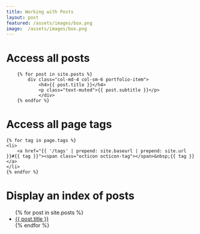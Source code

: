 ```yaml
---
title: Working with Posts
layout: post
featured: /assets/images/box.png
image: 	/assets/images/box.png
---
```


# Access all posts
~~~
    {% for post in site.posts %}
    	div class="col-md-4 col-sm-6 portfolio-item">
    		<h4>{{ post.title }}</h4>
    		<p class="text-muted">{{ post.subtitle }}</p>
    		</div>
    {% endfor %}
~~~

# Access all page tags
~~~
{% for tag in page.tags %}
<li>
    <a href="{{ '/tags' | prepend: site.baseurl | prepend: site.url }}#{{ tag }}"><span class="octicon octicon-tag"></span>&nbsp;{{ tag }}</a>
</li>
{% endfor %}                    
~~~  


# Display an index of posts
<ul>
  {% for post in site.posts %}
    <li>
      <a href="{{ post.url }}">{{ post.title }}</a>
    </li>
  {% endfor %}
</ul>